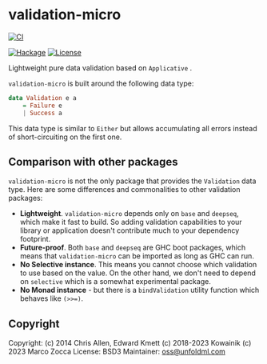 # validation-micro

[![CI](https://github.com/ocramz/validation-micro/actions/workflows/CI.yml/badge.svg?branch=main)](https://github.com/ocramz/validation-micro/actions/workflows/CI.yml)


[![Hackage](https://img.shields.io/hackage/v/validation-micro.svg?logo=haskell)](https://hackage.haskell.org/package/validation-micro)
[![License](https://img.shields.io/badge/License-BSD_3--Clause-blue.svg)](https://opensource.org/licenses/BSD-3-Clause)

Lightweight pure data validation based on `Applicative` .

`validation-micro` is built around the following data type:

```haskell
data Validation e a
    = Failure e
    | Success a
```

This data type is similar to `Either` but allows accumulating all
errors instead of short-circuiting on the first one.

## Comparison with other packages

`validation-micro` is not the only package that provides the `Validation` data type. 
Here are some differences and commonalities to other validation packages:

+ **Lightweight**. `validation-micro` depends only on `base` and
  `deepseq`, which make it fast to build. 
  So adding validation capabilities to your
  library or application doesn't contribute much to your dependency
  footprint.
+ **Future-proof**. Both `base` and `deepseq` are GHC boot packages, which means that `validation-micro` can be imported as long as GHC can run.
+ **No Selective instance**. This means you cannot choose which validation to use based on the value. On the other hand, we don't need to depend on `selective` which is a somewhat experimental package.
+ **No Monad instance** - but there is a `bindValidation` utility function which behaves like `(>>=)`.

## Copyright

Copyright:  (c) 2014 Chris Allen, Edward Kmett
            (c) 2018-2023 Kowainik
            (c) 2023 Marco Zocca
License: BSD3
Maintainer:  oss@unfoldml.com

